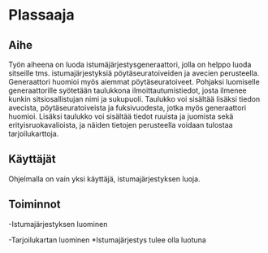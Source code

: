 # Plassaaja

## Aihe
Työn aiheena on luoda istumäjärjestysgeneraattori, jolla on helppo luoda sitseille tms. istumajärjestyksiä pöytäseuratoiveiden ja avecien perusteella. Generaattori huomioi myös aiemmat pöytäseuratoiveet. Pohjaksi luomiselle generaattorille syötetään taulukkona ilmoittautumistiedot, josta ilmenee kunkin sitsiosallistujan nimi ja sukupuoli. Taulukko voi sisältää lisäksi tiedon avecista, pöytäseuratoiveista ja fuksivuodesta, jotka myös generaattori huomioi. Lisäksi taulukko voi sisältää tiedot ruuista ja juomista sekä erityisruokavalioista, ja näiden tietojen perusteella voidaan tulostaa tarjoilukarttoja. 

## Käyttäjät
Ohjelmalla on vain yksi käyttäjä, istumajärjestyksen luoja.

## Toiminnot
-Istumajärjestyksen luominen

-Tarjoilukartan luominen
	*Istumajärjestys tulee olla luotuna

